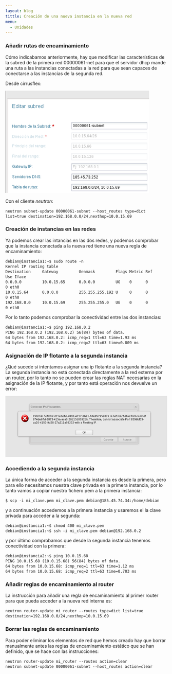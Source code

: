 ```yaml
---
layout: blog
tittle: Creación de una nueva instancia en la nueva red
menu:
  - Unidades
---
```


### Añadir rutas de encaminamiento

Cómo indicabamos anteriormente, hay que modificar las características de la subred de la primera red 00000061-net para que el servidor dhcp mande una ruta a las instancias conectadas a la red para que sean capaces de conectarse a las instancias de la segunda red.

Desde cirrusflex:

![red](img/net11.png)

Con el cliente *neutron*:

	neutron subnet-update 00000061-subnet --host_routes type=dict list=true destination=192.168.0.0/24,nexthop=10.0.15.69

### Creación de instancias en las redes

Ya podemos crear las intancias en las dos redes, y podemos comprobar que la instancia conectada a la nueva red tiene una nueva regla de encaminamiento:

	debian@instancia1:~$ sudo route -n
	Kernel IP routing table
	Destination     Gateway         Genmask         Flags Metric Ref    Use Iface
	0.0.0.0         10.0.15.65      0.0.0.0         UG    0      0        0 eth0
	10.0.15.64      0.0.0.0         255.255.255.192 U     0      0        0 eth0
	192.168.0.0     10.0.15.69      255.255.255.0   UG    0      0        0 eth0

Por lo tanto podemos comprobar la conectividad entre las dos instancias:

	debian@instancia1:~$ ping 192.168.0.2
	PING 192.168.0.2 (192.168.0.2) 56(84) bytes of data.
	64 bytes from 192.168.0.2: icmp_req=1 ttl=63 time=1.93 ms
	64 bytes from 192.168.0.2: icmp_req=2 ttl=63 time=0.809 ms

### Asignación de IP flotante a la segunda instancia

¿Qué sucede si intentamos asignar una ip flotante a la segunda instancia? La segunda instancia no está conectada directamente a la red externa por un router, por lo tanto no se pueden crear las reglas NAT necesarias en la asignación de la IP flotante, y por tanto está operación nos devuelve un error:

![red](img/net12.png)

### Accediendo a la segunda instancia

La única forma de acceder a la segunda instancia es desde la primera, pero para ello necesitamos nuestra clave privada en la primera instancia, por lo tanto vamos a copiar nuestro fichero pem a la primera instancia:

	$ scp -i mi_clave.pem mi_clave.pem debian@185.45.74.34:/home/debian

 y a continuación accedemos a la primera instancia y usaremos el la clave privada para acceder a la segunda:

 	debian@instancia1:~$ chmod 400 mi_clave.pem 
	debian@instancia1:~$ ssh -i mi_clave.pem debian@192.168.0.2

y por último comprobamos que desde la segunda instancia tenemos conectividad con la primera:

	debian@instancia2:~$ ping 10.0.15.68
	PING 10.0.15.68 (10.0.15.68) 56(84) bytes of data.
	64 bytes from 10.0.15.68: icmp_req=1 ttl=63 time=1.12 ms
	64 bytes from 10.0.15.68: icmp_req=2 ttl=63 time=0.703 ms

### Añadir reglas de encaminamiento al router

La instrucción para añadir una regla de encaminamiento al primer router para que pueda acceder a la nueva red interna es:

    neutron router-update mi_router --routes type=dict list=true destination=192.168.0.0/24,nexthop=10.0.15.69

### Borrar las reglas de encaminamiento

Para poder eliminar los elementos de red que hemos creado hay que borrar manualmente antes las reglas de encaminamiento estático que se han definido, que se hace con las instrucciones:

    neutron router-update mi_router --routes action=clear
    neutron subnet-update 00000061-subnet --host_routes action=clear